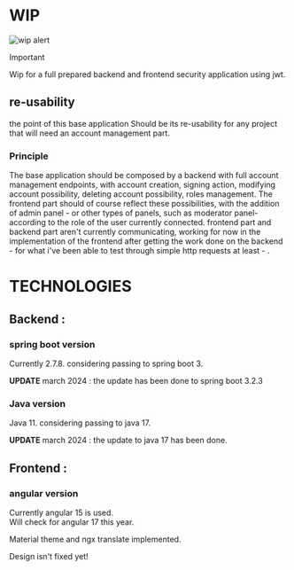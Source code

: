 # WIP
![wip alert](https://julienmorales.com/assets/img/portfolio/portfoliodetails/wip/wip.png)

> [!IMPORTANT]
> Wip for a full prepared backend and frontend security application using jwt.

## re-usability

the point of this base application Should be its re-usability for any project that will need an account management part.

### Principle

The base application should be composed by a backend with full account management endpoints, with account creation,
signing action, modifying account possibility, deleting account possibility, roles management.
The frontend part should of course reflect these possibilities, with the addition of admin panel - or other types of
panels, such as moderator panel- according to the role of the user currently connected.
frontend part and backend part aren't currently communicating, working for now in the implementation of the frontend
after getting the work done on the backend - for what i've been able to test through simple http requests at least - .

# TECHNOLOGIES

## Backend :

### spring boot version

Currently 2.7.8. considering passing to spring boot 3.

**UPDATE** march 2024 : the update has been done to spring boot 3.2.3

### Java version
Java 11. considering passing to java 17.

**UPDATE** march 2024 : the update to java 17 has been done.

## Frontend :

### angular version
Currently angular 15 is used.\
Will check for angular 17 this year.

Material theme and ngx translate implemented.

Design isn't fixed yet! 
